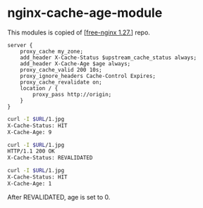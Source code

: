 # nginx-cache-age-module

This modules is copied of [[free-nginx 1.27.](https://freenginx.org/)] repo.

```nginx
server {
    proxy_cache my_zone;
    add_header X-Cache-Status $upstream_cache_status always;
    add_header X-Cache-Age $age always;
    proxy_cache_valid 200 10s;
    proxy_ignore_headers Cache-Control Expires;
    proxy_cache_revalidate on;
    location / {
        proxy_pass http://origin;
    }
}
```

```bash
curl -I $URL/1.jpg
X-Cache-Status: HIT
X-Cache-Age: 9

curl -I $URL/1.jpg
HTTP/1.1 200 OK
X-Cache-Status: REVALIDATED

curl -I $URL/1.jpg
X-Cache-Status: HIT
X-Cache-Age: 1
```

After REVALIDATED, age is set to 0.
